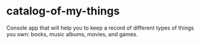 # catalog-of-my-things
Console app that will help you to keep a record of different types of things you own: books, music albums, movies, and games.
